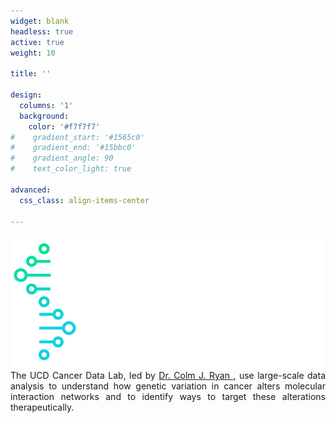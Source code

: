 ```yaml
---
widget: blank 
headless: true 
active: true
weight: 10

title: ''

design:
  columns: '1'
  background:
    color: '#f7f7f7'
#    gradient_start: '#1565c0'
#    gradient_end: '#15bbc0'
#    gradient_angle: 90
#    text_color_light: true

advanced:
  css_class: align-items-center
  
---
```


<div>
  <img src="icon.png" style="margin: 0 0 0 15px; float: right;">
  <p style="text-align: justify;">The UCD Cancer Data Lab, led by <a href="https://cancerdata.ucd.ie/author/colmjryan/"> Dr. Colm J. Ryan </a>, use large-scale data analysis to understand how genetic variation in cancer alters molecular interaction networks and to identify ways to target these alterations therapeutically.</p>
</div>

